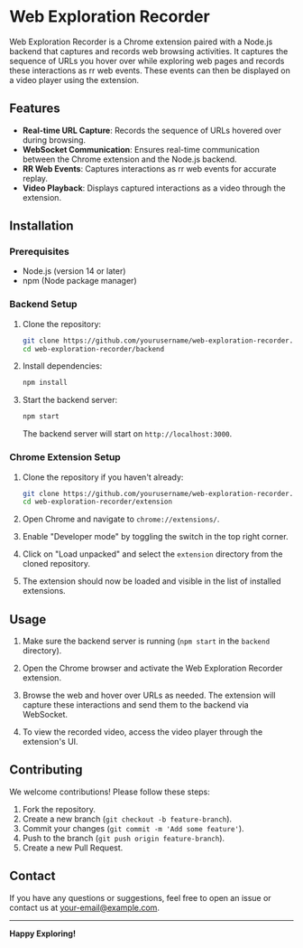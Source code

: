 # Web Exploration Recorder

Web Exploration Recorder is a Chrome extension paired with a Node.js backend that captures and records web browsing activities. It captures the sequence of URLs you hover over while exploring web pages and records these interactions as rr web events. These events can then be displayed on a video player using the extension.

## Features

- **Real-time URL Capture**: Records the sequence of URLs hovered over during browsing.
- **WebSocket Communication**: Ensures real-time communication between the Chrome extension and the Node.js backend.
- **RR Web Events**: Captures interactions as rr web events for accurate replay.
- **Video Playback**: Displays captured interactions as a video through the extension.

## Installation

### Prerequisites

- Node.js (version 14 or later)
- npm (Node package manager)

### Backend Setup

1. Clone the repository:
    ```sh
    git clone https://github.com/yourusername/web-exploration-recorder.git
    cd web-exploration-recorder/backend
    ```

2. Install dependencies:
    ```sh
    npm install
    ```

3. Start the backend server:
    ```sh
    npm start
    ```

   The backend server will start on `http://localhost:3000`.

### Chrome Extension Setup

1. Clone the repository if you haven't already:
    ```sh
    git clone https://github.com/yourusername/web-exploration-recorder.git
    cd web-exploration-recorder/extension
    ```

2. Open Chrome and navigate to `chrome://extensions/`.

3. Enable "Developer mode" by toggling the switch in the top right corner.

4. Click on "Load unpacked" and select the `extension` directory from the cloned repository.

5. The extension should now be loaded and visible in the list of installed extensions.

## Usage

1. Make sure the backend server is running (`npm start` in the `backend` directory).

2. Open the Chrome browser and activate the Web Exploration Recorder extension.

3. Browse the web and hover over URLs as needed. The extension will capture these interactions and send them to the backend via WebSocket.

4. To view the recorded video, access the video player through the extension's UI.

## Contributing

We welcome contributions! Please follow these steps:

1. Fork the repository.
2. Create a new branch (`git checkout -b feature-branch`).
3. Commit your changes (`git commit -m 'Add some feature'`).
4. Push to the branch (`git push origin feature-branch`).
5. Create a new Pull Request.


## Contact

If you have any questions or suggestions, feel free to open an issue or contact us at [your-email@example.com](owaismohd857@example.com).

---

**Happy Exploring!**
